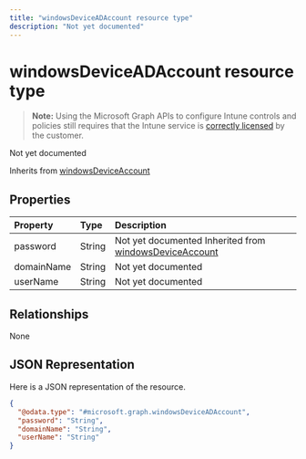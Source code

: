 ```yaml
---
title: "windowsDeviceADAccount resource type"
description: "Not yet documented"
---
```


# windowsDeviceADAccount resource type

> **Note:** Using the Microsoft Graph APIs to configure Intune controls and policies still requires that the Intune service is [correctly licensed](https://go.microsoft.com/fwlink/?linkid=839381) by the customer.

Not yet documented

Inherits from [windowsDeviceAccount](../resources/intune-devices-windowsdeviceaccount.md)

## Properties
|Property|Type|Description|
|:---|:---|:---|
|password|String|Not yet documented Inherited from [windowsDeviceAccount](../resources/intune-devices-windowsdeviceaccount.md)|
|domainName|String|Not yet documented|
|userName|String|Not yet documented|

## Relationships
None
## JSON Representation
Here is a JSON representation of the resource.
<!-- {
  "blockType": "resource",
  "@odata.type": "microsoft.graph.windowsDeviceADAccount"
}
-->
``` json
{
  "@odata.type": "#microsoft.graph.windowsDeviceADAccount",
  "password": "String",
  "domainName": "String",
  "userName": "String"
}
```



